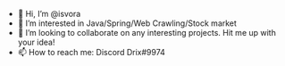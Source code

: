 - 👋 Hi, I’m @isvora
- 👀 I’m interested in Java/Spring/Web Crawling/Stock market
- 💞️ I’m looking to collaborate on any interesting projects. Hit me up with your idea!
- 📫 How to reach me: Discord Drix#9974

<!---
isvora/isvora is a ✨ special ✨ repository because its `README.md` (this file) appears on your GitHub profile.
You can click the Preview link to take a look at your changes.
--->
